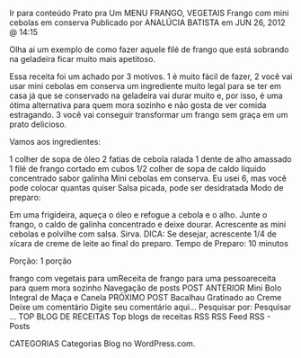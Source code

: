 Ir para conteúdo
Prato pra Um
MENU
FRANGO, VEGETAIS
Frango com mini cebolas em conserva
Publicado por ANALÚCIA BATISTA em JUN 26, 2012 @ 14:15


Olha ai um exemplo de como fazer aquele filé de frango que está sobrando na geladeira ficar muito mais apetitoso.

Essa receita foi um achado por 3 motivos. 1 é muito fácil de fazer, 2 você vai usar mini cebolas em conserva um ingrediente muito legal para se ter em casa já que se conservado na geladeira vai durar muito e, por isso, é uma ótima alternativa para quem mora sozinho e não gosta de ver comida estragando. 3 você vai conseguir transformar um frango sem graça em um prato delicioso.

Vamos aos ingredientes:

1 colher de sopa de óleo
2 fatias de cebola ralada
1 dente de alho amassado
1 filé de frango cortado em cubos
1/2 colher de sopa de caldo líquido concentrado sabor galinha
Mini cebolas em conserva. Eu usei 6, mas você pode colocar quantas quiser
Salsa picada, pode ser desidratada
Modo de preparo:

Em uma frigideira, aqueça o óleo e refogue a cebola e o alho.
Junte o frango, o caldo de galinha concentrado e deixe dourar. Acrescente as mini cebolas e polvilhe com salsa. Sirva.
DICA: Se desejar, acrescente 1/4 de xícara de creme de leite ao final do preparo.
Tempo de Preparo: 10 minutos

Porção: 1 porção



frango com vegetais para umReceita de frango para uma pessoareceita para quem mora sozinho
Navegação de posts
POST ANTERIOR
Mini Bolo Integral de Maça e Canela
PRÓXIMO POST
Bacalhau Gratinado ao Creme
Deixe um comentário
Digite seu comentário aqui...
Pesquisar por:
Pesquisar …
TOP BLOG DE RECEITAS
Top blogs de receitas
RSS
RSS Feed RSS - Posts

CATEGORIAS
Categorias
Blog no WordPress.com.
